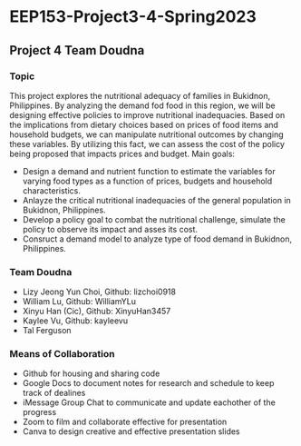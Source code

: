 # EEP153-Project3-4-Spring2023
## Project 4 Team Doudna
### Topic
This project explores the nutritional adequacy of families in Bukidnon, Philippines. By analyzing the demand fod food in this region, we will be designing effective policies to improve nutritional inadequacies. Based on the implications from dietary choices based on prices of food items and household budgets, we can manipulate nutritional outcomes by changing these variables. By utilizing this fact, we can assess the cost of the policy being proposed that impacts prices and budget. 
Main goals:
- Design a demand and nutrient function to estimate the variables for varying food types as a function of prices, budgets and household characteristics.
- Anlayze the critical nutritional inadequacies of the general population in Bukidnon, Philippines. 
- Develop a policy goal to combat the nutritional challenge, simulate the policy to observe its impact and asses its cost.
- Consruct a demand model to analyze type of food demand in Bukidnon, Philippines.
### Team Doudna
 - Lizy Jeong Yun Choi, Github: lizchoi0918
 - William Lu, Github: WilliamYLu
 - Xinyu Han (Cic), Github: XinyuHan3457
 - Kaylee Vu, Github: kayleevu
 - Tal Ferguson
### Means of Collaboration
- Github for housing and sharing code
- Google Docs to document notes for research and schedule to keep track of dealines
- iMessage Group Chat to communicate and update eachother of the progress
- Zoom to film and collaborate effective for presentation
- Canva to design creative and effective presentation slides 
